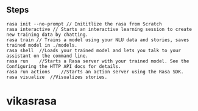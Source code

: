 ## Steps
    
    rasa init --no-prompt // Inititlize the rasa from Scratch
    rasa interactive // Starts an interactive learning session to create new training data by chatting.
    rasa train // Trains a model using your NLU data and stories, saves trained model in ./models. 
    rasa shell	//Loads your trained model and lets you talk to your assistant on the command line.
    rasa run	//Starts a Rasa server with your trained model. See the Configuring the HTTP API docs for details.
    rasa run actions	//Starts an action server using the Rasa SDK.
    rasa visualize	//Visualizes stories.
# vikasrasa
